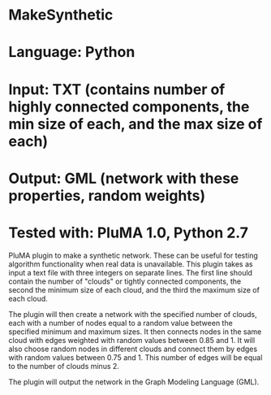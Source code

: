 # MakeSynthetic
# Language: Python
# Input: TXT (contains number of highly connected components, the min size of each, and the max size of each)
# Output: GML (network with these properties, random weights) 
# Tested with: PluMA 1.0, Python 2.7

PluMA plugin to make a synthetic network.  These can be useful for testing algorithm functionality
when real data is unavailable.  This plugin takes as input a text file with three integers on separate lines.
The first line should contain the number of "clouds" or tightly connected components, the second the minimum
size of each cloud, and the third the maximum size of each cloud.

The plugin will then create a network with the specified number of clouds, each with a number of nodes equal
to a random value between the specified minimum and maximum sizes.  It then connects nodes in the same cloud
with edges weighted with random values between 0.85 and 1.  It will also choose random nodes in different
clouds and connect them by edges with random values between 0.75 and 1.  This number of edges will be equal
to the number of clouds minus 2.

The plugin will output the network in the Graph Modeling Language (GML).
